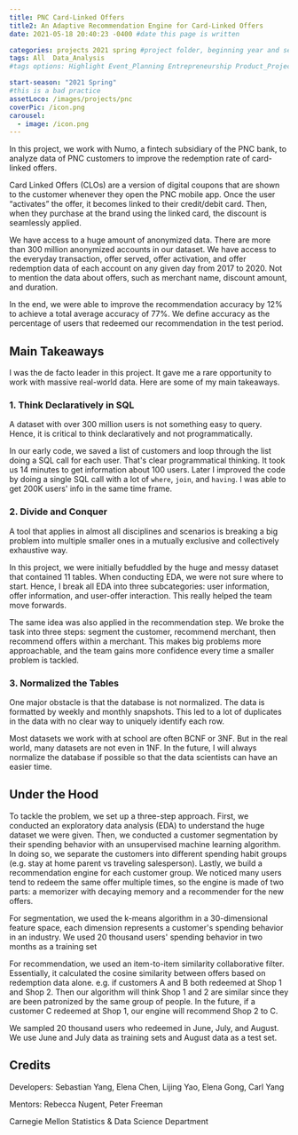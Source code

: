 ```yaml
---
title: PNC Card-Linked Offers
title2: An Adaptive Recommendation Engine for Card-Linked Offers
date: 2021-05-18 20:40:23 -0400 #date this page is written

categories: projects 2021 spring #project folder, beginning year and season
tags: All  Data_Analysis
#tags options: Highlight Event_Planning Entrepreneurship Product_Project_Management Game_Design Marketing Negotiation  Web_Design Data_Analysis

start-season: "2021 Spring"
#this is a bad practice
assetLoco: /images/projects/pnc
coverPic: /icon.png
carousel:
  - image: /icon.png
---
```


In this project, we work with Numo, a fintech subsidiary of the PNC bank, to analyze data of PNC customers to improve the redemption rate of card-linked offers.

Card Linked Offers (CLOs) are a version of digital coupons that are shown to the customer whenever they open the PNC mobile app. Once the user “activates” the offer, it becomes linked to their credit/debit card. Then, when they purchase at the brand using the linked card, the discount is seamlessly applied.

We have access to a huge amount of anonymized data. There are more than 300 million anonymized accounts in our dataset. We have access to the everyday transaction, offer served, offer activation, and offer redemption data of each account on any given day from 2017 to 2020. Not to mention the data about offers, such as merchant name, discount amount, and duration. 

In the end, we were able to improve the recommendation accuracy by 12% to achieve a total average accuracy of 77%. We define accuracy as the percentage of users that redeemed our recommendation in the test period. 


## Main Takeaways 
I was the de facto leader in this project. It gave me a rare opportunity to work with massive real-world data. Here are some of my main takeaways.

### 1. Think Declaratively in SQL

A dataset with over 300 million users is not something easy to query. Hence, it is critical to think declaratively and not programmatically. 

In our early code, we saved a list of customers and loop through the list doing a SQL call for each user. That's clear programmatical thinking. It took us 14 minutes to get information about 100 users. Later I improved the code by doing a single SQL call with a lot of `where`, `join`, and `having`. I was able to get 200K users' info in the same time frame. 

### 2. Divide and Conquer

A tool that applies in almost all disciplines and scenarios is breaking a big problem into multiple smaller ones in a mutually exclusive and collectively exhaustive way. 

In this project, we were initially befuddled by the huge and messy dataset that contained 11 tables. When conducting EDA, we were not sure where to start. Hence, I break all EDA into three subcategories: user information, offer information, and user-offer interaction. This really helped the team move forwards.

The same idea was also applied in the recommendation step. We broke the task into three steps: segment the customer, recommend merchant, then recommend offers within a merchant. This makes big problems more approachable, and the team gains more confidence every time a smaller problem is tackled. 

### 3. Normalized the Tables 

One major obstacle is that the database is not normalized. The data is formatted by weekly and monthly snapshots. This led to a lot of duplicates in the data with no clear way to uniquely identify each row. 

Most datasets we work with at school are often BCNF or 3NF. But in the real world, many datasets are not even in 1NF. In the future, I will always normalize the database if possible so that the data scientists can have an easier time.


## Under the Hood 

To tackle the problem, we set up a three-step approach. First, we conducted an exploratory data analysis (EDA) to understand the huge dataset we were given. Then, we conducted a customer segmentation by their spending behavior with an unsupervised machine learning algorithm. In doing so, we separate the customers into different spending habit groups (e.g. stay at home parent vs traveling salesperson). Lastly, we build a recommendation engine for each customer group. We noticed many users tend to redeem the same offer multiple times, so the engine is made of two parts: a memorizer with decaying memory and a recommender for the new offers.

For segmentation, we used the k-means algorithm in a 30-dimensional feature space, each dimension represents a customer's spending behavior in an industry. We used 20 thousand users' spending behavior in two months as a training set

For recommendation, we used an item-to-item similarity collaborative filter. Essentially, it calculated the cosine similarity between offers based on redemption data alone. e.g. if customers A and B both redeemed at Shop 1 and Shop 2. Then our algorithm will think Shop 1 and 2 are similar since they are been patronized by the same group of people. In the future, if a customer C redeemed at Shop 1, our engine will recommend Shop 2 to C. 

We sampled 20 thousand users who redeemed in June, July, and August. We use June and July data as training sets and August data as a test set. 

## Credits

Developers: Sebastian Yang, Elena Chen, Lijing Yao, Elena Gong, Carl Yang

Mentors: Rebecca Nugent, Peter Freeman

Carnegie Mellon Statistics & Data Science Department

